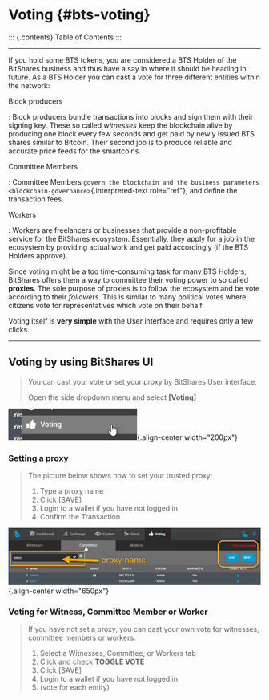 # Voting {#bts-voting}

::: {.contents}
Table of Contents
:::

------------------------------------------------------------------------

If you hold some BTS tokens, you are considered a BTS Holder of the
BitShares business and thus have a say in where it should be heading in
future. As a BTS Holder you can cast a vote for three different entities
within the network:

Block producers

:   Block producers bundle transactions into blocks and sign them with
    their signing key. These so called *witnesses* keep the blockchain
    alive by producing one block every few seconds and get paid by newly
    issued BTS shares similar to Bitcoin. Their second job is to produce
    reliable and accurate price feeds for the smartcoins.

Committee Members

:   Committee Members
    `govern the blockchain and the business parameters <blockchain-governance>`{.interpreted-text
    role="ref"}, and define the transaction fees.

Workers

:   Workers are freelancers or businesses that provide a non-profitable
    service for the BitShares ecosystem. Essentially, they apply for a
    job in the ecosystem by providing actual work and get paid
    accordingly (if the BTS Holders approve).

Since voting might be a too time-consuming task for many BTS Holders,
BitShares offers them a way to committee their voting power to so called
**proxies**. The sole purpose of proxies is to follow the ecosystem and
be vote according to their *followers*. This is similar to many
political votes where citizens vote for representatives which vote on
their behalf.

Voting itself is **very simple** with the User interface and requires
only a few clicks.

------------------------------------------------------------------------

## Voting by using BitShares UI

> You can cast your vote or set your proxy by BitShares User interface.
>
> Open the side dropdown menu and select **\[Voting\]**

![cloud wallet pwd](voting1.png){.align-center width="200px"}

### Setting a proxy

> The picture below shows how to set your trusted proxy:
>
> 1.  Type a proxy name
> 2.  Click \[SAVE\]
> 3.  Login to a wallet if you have not logged in
> 4.  Confirm the Transaction

![cloud wallet pwd](voting7.png){.align-center width="650px"}

### Voting for Witness, Committee Member or Worker

> If you have not set a proxy, you can cast your own vote for witnesses,
> committee members or workers.
>
> 1.  Select a Witnesses, Committee, or Workers tab
> 2.  Click and check **TOGGLE VOTE**
> 3.  Click \[SAVE\]
> 4.  Login to a wallet if you have not logged in
> 5.  (vote for each entity)
